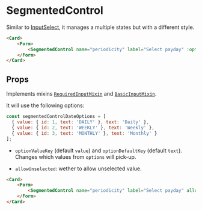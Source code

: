 <script setup>
import SegmentedControl from '../../../lib/components/form/SegmentedControl.vue'
import Form from '../../../lib/components/form/Form.vue'
import Card from '../../../lib/components/info/Card.vue'

const segmentedControlDateOptions = [
  { value: { id: 1, text: 'DAILY' }, text: 'Daily' },
  { value: { id: 2, text: 'WEEKLY' }, text: 'Weekly' },
  { value: { id: 3, text: 'MONTHLY' }, text: 'Monthly' }
];
</script>

<style>
.vp-doc .segmented-control__option-item + .segmented-control__option-item {
    margin-top: 0;
}
</style>

# SegmentedControl

Similar to [InputSelect](/components/form/input-select), it manages a multiple states but with a different style.

<Card>
    <Form>
        <SegmentedControl name="periodicity" label="Select payday" :options="segmentedControlDateOptions" />
    </Form>
</Card>

```html
<Card>
    <Form>
        <SegmentedControl name="periodicity" label="Select payday" :options="segmentedControlDateOptions" />
    </Form>
</Card>
```

## Props

Implements mixins [`RequiredInputMixin`](/components/form/required-input-mixin) and [`BasicInputMixin`](/components/form/basic-input-mixin).

It will use the following options:

```js
const segmentedControlDateOptions = [
  { value: { id: 1, text: 'DAILY' }, text: 'Daily' },
  { value: { id: 2, text: 'WEEKLY' }, text: 'Weekly' },
  { value: { id: 3, text: 'MONTHLY' }, text: 'Monthly' }
];
```

- `optionValueKey` (default `value`) and `optionDefaultKey` (default `text`). Changes which values from `options` will pick-up.

<div class="mb-xs-8" />

- `allowUnselected`: wether to allow unselected value.

<Card>
    <Form>
        <SegmentedControl name="periodicity" label="Select payday" allowUnselected :options="segmentedControlDateOptions" />
    </Form>
</Card>

```html
<Card>
    <Form>
        <SegmentedControl name="periodicity" label="Select payday" allowUnselected :options="segmentedControlDateOptions" />
    </Form>
</Card>
```
